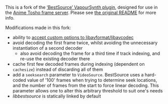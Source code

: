 This is a fork of the [‘BestSource’ VapourSynth plugin](https://github.com/vapoursynth/bestsource), designed for use in the [Anime Tosho frame server](https://github.com/animetosho/frame-server). Please see [the original README](https://github.com/vapoursynth/bestsource/blob/master/README.md) for more info.

Modifications made in this fork:

* ability to [accept custom options to libavformat/libavcodec](https://github.com/vapoursynth/bestsource/pull/67)
* avoid decoding the first frame twice, whilst avoiding the unnecessary instantiation of a second decoder
  * also avoid decoding the frame for a third time if track indexing, and re-use the existing decoder there
* cache first few decoded frames during indexing (dependent on `cachesize`) instead of discarding all of them
* add a `seeksearch` parameter to `VideoSource`. BestSource uses a hard-coded value of '100' frames when trying to determine seek locations, and the number of frames from the start to force linear decoding. This parameter allows one to alter this arbitrary threshold to suit one's needs
* *libbestsource* is statically linked by default